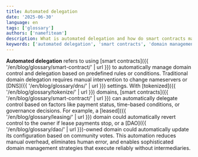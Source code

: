 ```yaml
---
title: Automated delegation
date: '2025-06-30'
language: en
tags: ['glossary']
authors: ['namefiteam']
description: What is automated delegation and how do smart contracts manage domain control?
keywords: ['automated delegation', 'smart contracts', 'domain management', 'programmable control', 'automation']
---
```


**Automated delegation** refers to using [smart contracts]({{ '/en/blog/glossary/smart-contract/' | url }}) to automatically manage domain control and delegation based on predefined rules or conditions. Traditional domain delegation requires manual intervention to change nameservers or [DNS]({{ '/en/blog/glossary/dns/' | url }}) settings. With [tokenized]({{ '/en/blog/glossary/tokenize/' | url }}) domains, [smart contracts]({{ '/en/blog/glossary/smart-contract/' | url }}) can automatically delegate control based on factors like payment status, time-based conditions, or governance decisions. For example, a [leased]({{ '/en/blog/glossary/leasing/' | url }}) domain could automatically revert control to the owner if lease payments stop, or a [DAO]({{ '/en/blog/glossary/dao/' | url }})-owned domain could automatically update its configuration based on community votes. This automation reduces manual overhead, eliminates human error, and enables sophisticated domain management strategies that execute reliably without intermediaries.
